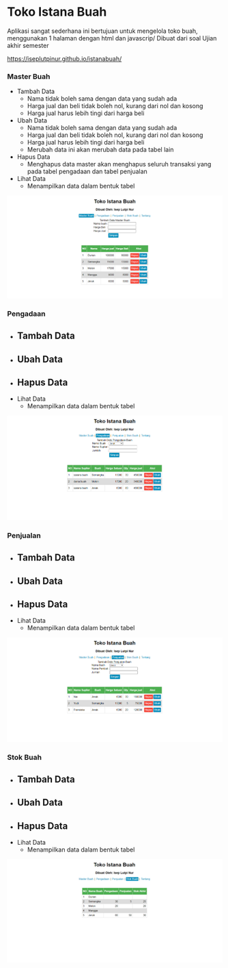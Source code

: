 # Toko Istana Buah
Aplikasi sangat sederhana ini bertujuan untuk mengelola toko buah, menggunakan 1 halaman dengan html dan javascrip/ Dibuat dari soal Ujian akhir semester

https://iseplutpinur.github.io/istanabuah/

### Master Buah
- Tambah Data
	- Nama tidak boleh sama dengan data yang sudah ada
	- Harga jual dan beli tidak boleh nol, kurang dari nol dan kosong
	- Harga jual harus lebih tingi dari harga beli
- Ubah Data
	- Nama tidak boleh sama dengan data yang sudah ada
	- Harga jual dan beli tidak boleh nol, kurang dari nol dan kosong
	- Harga jual harus lebih tingi dari harga beli
	- Merubah data ini akan merubah data pada tabel lain
- Hapus Data
	- Menghapus data master akan menghapus seluruh transaksi yang pada tabel pengadaan dan tabel penjualan
- Lihat Data
	- Menampilkan data dalam bentuk tabel

<img src="docs/Master_Buah.png" style="zoom: 67%;" />



### Pengadaan
- Tambah Data
	- 
- Ubah Data
	- 
- Hapus Data
	- 
- Lihat Data
	- Menampilkan data dalam bentuk tabel

<img src="docs/Pengadaan.png" style="zoom: 67%;" />



### Penjualan
- Tambah Data
	- 
- Ubah Data
	- 
- Hapus Data
	- 
- Lihat Data
	- Menampilkan data dalam bentuk tabel

<img src="docs/Penjualan.png" style="zoom: 67%;" />



### Stok Buah
- Tambah Data
	- 
- Ubah Data
	- 
- Hapus Data
	- 
- Lihat Data
	- Menampilkan data dalam bentuk tabel

<img src="docs/Stok_buah.png" style="zoom: 67%;" />
